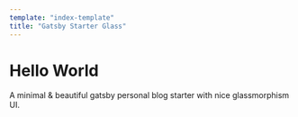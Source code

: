 ```yaml
---
template: "index-template"
title: "Gatsby Starter Glass"
---
```


# Hello World

A minimal & beautiful gatsby personal blog starter with nice glassmorphism UI.
